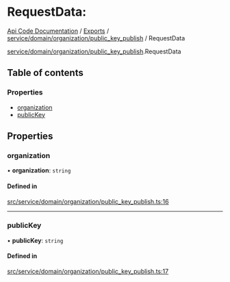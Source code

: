 # RequestData: 
 
[Api Code Documentation](../README.md) / [Exports](../modules.md) / [service/domain/organization/public\_key\_publish](../modules/service_domain_organization_public_key_publish.md) / RequestData

[service/domain/organization/public\_key\_publish](../modules/service_domain_organization_public_key_publish.md).RequestData

## Table of contents

### Properties

- [organization](service_domain_organization_public_key_publish.RequestData.md#organization)
- [publicKey](service_domain_organization_public_key_publish.RequestData.md#publickey)

## Properties

### organization

• **organization**: `string`

#### Defined in

[src/service/domain/organization/public_key_publish.ts:16](https://github.com/openkfw/TruBudget/blob/40b449a/api/src/service/domain/organization/public_key_publish.ts#L16)

___

### publicKey

• **publicKey**: `string`

#### Defined in

[src/service/domain/organization/public_key_publish.ts:17](https://github.com/openkfw/TruBudget/blob/40b449a/api/src/service/domain/organization/public_key_publish.ts#L17)
